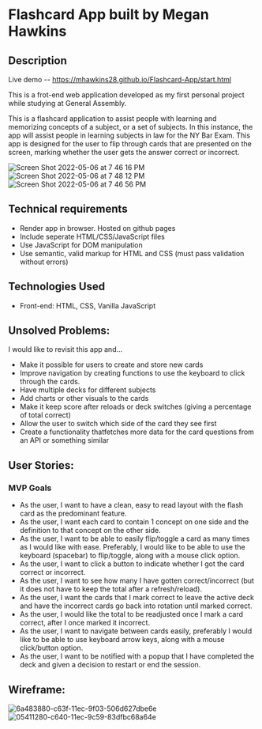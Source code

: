 # **Flashcard App built by Megan Hawkins**


## **Description**

Live demo -- https://mhawkins28.github.io/Flashcard-App/start.html

This is a frot-end web application developed as my first personal project while studying at General Assembly. 

This is a flashcard application to assist people with learning and memorizing concepts of a subject, or a set of subjects. In this instance, the app will assist people in learning subjects in law for the NY Bar Exam. This app is designed for the user to flip through cards that are presented on the screen, marking whether the user gets the answer correct or incorrect. 


![Screen Shot 2022-05-06 at 7 46 16 PM](https://user-images.githubusercontent.com/93104882/167228742-4d7ef03f-cb88-415f-9f1f-bd2277482419.png)
![Screen Shot 2022-05-06 at 7 48 12 PM](https://user-images.githubusercontent.com/93104882/167228777-58fc26fc-e5ed-4ac4-bbbd-a1c8f1cb2e9c.png)
![Screen Shot 2022-05-06 at 7 46 56 PM](https://user-images.githubusercontent.com/93104882/167228779-7dbce326-57ec-4663-b1f9-b204a79d28cd.png)

## **Technical requirements**

- Render app in browser. Hosted on github pages
- Include seperate HTML/CSS/JavaScript files
- Use JavaScript for DOM manipulation
- Use semantic, valid markup for HTML and CSS (must pass validation without errors)

## **Technologies Used**

* Front-end: HTML, CSS, Vanilla JavaScript


## **Unsolved Problems:**

I would like to revisit this app and...

- Make it possible for users to create and store new cards
- Improve navigation by creating functions to use the keyboard to click through the cards.
- Have multiple decks for different subjects
- Add charts or other visuals to the cards
- Make it keep score after reloads or deck switches (giving a percentage of total correct) 
- Allow the user to switch which side of the card they see first
- Create a functionality thatfetches more data for the card questions from an API or something similar

## **User Stories:**

### **MVP Goals**

- As the user, I want to have a clean, easy to read layout with the flash card as the predominant feature.
- As the user, I want each card to contain 1 concept on one side and the definition to that concept on the other side.
- As the user, I want to be able to easily flip/toggle a card as many times as I would like with ease. Preferably, I would like to be able to use the keyboard (spacebar) to flip/toggle, along with a mouse click option.
- As the user, I want to click a button to indicate whether I got the card correct or incorrect.
- As the user, I want to see how many I have gotten correct/incorrect (but it does not have to keep the total after a refresh/reload).
- As the user, I want the cards that I mark correct to leave the active deck and have the incorrect cards go back into rotation until marked correct.
- As the user, I would like the total to be readjusted once I mark a card correct, after I once marked it incorrect.
- As the user, I want to navigate between cards easily, preferably I would like to be able to use keyboard arrow keys, along with a mouse click/button option.
- As the user, I want to be notified with a popup that I have completed the deck and given a decision to restart or end the session.

## **Wireframe:**

![6a483880-c63f-11ec-9f03-506d627dbe6e](https://user-images.githubusercontent.com/93104882/167229546-7ffa6ff3-e746-4b8f-906a-d6164025111c.jpeg)
![05411280-c640-11ec-9c59-83dfbc68a64e](https://user-images.githubusercontent.com/93104882/167229549-46776928-39ac-44c9-b370-3c622e9ac372.jpeg)
